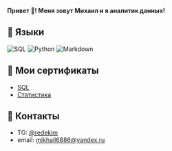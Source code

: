 **Привет 👋! Меня зовут Михаил и я аналитик данных!**

## 🌱 Языки
![SQL](https://img.shields.io/badge/-SQL-green)
![Python](https://img.shields.io/badge/-Python-green)
![Markdown](https://img.shields.io/badge/-Markdown-green)

## 📜 Мои сертификаты
* [SQL](https://stepik.org/cert/1685623)
* [Статистика](https://stepik.org/cert/1728181)

## 📣 Контакты
* TG: [@redekim](https://t.me/redekim)
* email: mikhail6886@yandex.ru
